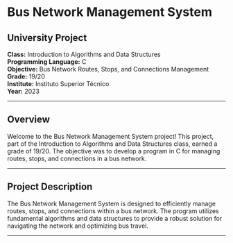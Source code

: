 # Bus Network Management System

## University Project

**Class:** Introduction to Algorithms and Data Structures  
**Programming Language:** C  
**Objective:** Bus Network Routes, Stops, and Connections Management  
**Grade:** 19/20  
**Institute:** Instituto Superior Técnico    
**Year:** 2023  

---

## Overview

Welcome to the Bus Network Management System project! This project, part of the Introduction to Algorithms and Data Structures class, earned a grade of 19/20. The objective was to develop a program in C for managing routes, stops, and connections in a bus network.

---

## Project Description

The Bus Network Management System is designed to efficiently manage routes, stops, and connections within a bus network. The program utilizes fundamental algorithms and data structures to provide a robust solution for navigating the network and optimizing bus travel.

---
